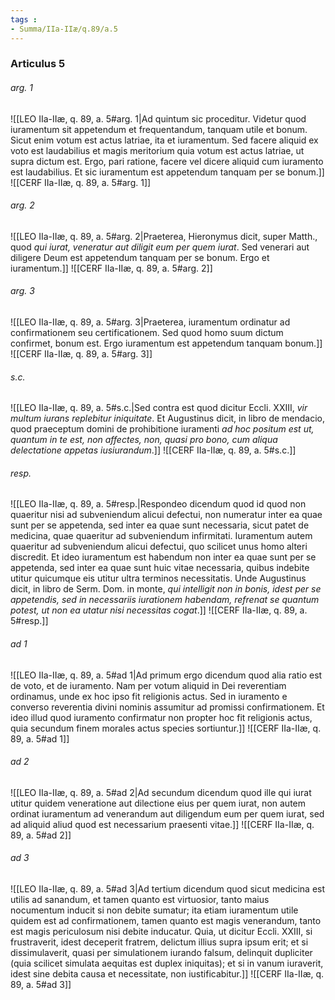 ```yaml
---
tags : 
- Summa/IIa-IIæ/q.89/a.5
---
```


### Articulus 5

###### arg. 1
![[LEO IIa-IIæ, q. 89, a. 5#arg. 1|Ad quintum sic proceditur. Videtur quod iuramentum sit appetendum et frequentandum, tanquam utile et bonum. Sicut enim votum est actus latriae, ita et iuramentum. Sed facere aliquid ex voto est laudabilius et magis meritorium quia votum est actus latriae, ut supra dictum est. Ergo, pari ratione, facere vel dicere aliquid cum iuramento est laudabilius. Et sic iuramentum est appetendum tanquam per se bonum.]]
![[CERF IIa-IIæ, q. 89, a. 5#arg. 1]]

###### arg. 2
![[LEO IIa-IIæ, q. 89, a. 5#arg. 2|Praeterea, Hieronymus dicit, super Matth., quod *qui iurat, veneratur aut diligit eum per quem iurat*. Sed venerari aut diligere Deum est appetendum tanquam per se bonum. Ergo et iuramentum.]]
![[CERF IIa-IIæ, q. 89, a. 5#arg. 2]]

###### arg. 3
![[LEO IIa-IIæ, q. 89, a. 5#arg. 3|Praeterea, iuramentum ordinatur ad confirmationem seu certificationem. Sed quod homo suum dictum confirmet, bonum est. Ergo iuramentum est appetendum tanquam bonum.]]
![[CERF IIa-IIæ, q. 89, a. 5#arg. 3]]

###### s.c.
![[LEO IIa-IIæ, q. 89, a. 5#s.c.|Sed contra est quod dicitur Eccli. XXIII, *vir multum iurans replebitur iniquitate*. Et Augustinus dicit, in libro de mendacio, quod praeceptum domini de prohibitione iuramenti *ad hoc positum est ut, quantum in te est, non affectes, non, quasi pro bono, cum aliqua delectatione appetas iusiurandum*.]]
![[CERF IIa-IIæ, q. 89, a. 5#s.c.]]

###### resp.
![[LEO IIa-IIæ, q. 89, a. 5#resp.|Respondeo dicendum quod id quod non quaeritur nisi ad subveniendum alicui defectui, non numeratur inter ea quae sunt per se appetenda, sed inter ea quae sunt necessaria, sicut patet de medicina, quae quaeritur ad subveniendum infirmitati. Iuramentum autem quaeritur ad subveniendum alicui defectui, quo scilicet unus homo alteri discredit. Et ideo iuramentum est habendum non inter ea quae sunt per se appetenda, sed inter ea quae sunt huic vitae necessaria, quibus indebite utitur quicumque eis utitur ultra terminos necessitatis. Unde Augustinus dicit, in libro de Serm. Dom. in monte, *qui intelligit non in bonis, idest per se appetendis, sed in necessariis iurationem habendam, refrenat se quantum potest, ut non ea utatur nisi necessitas cogat*.]]
![[CERF IIa-IIæ, q. 89, a. 5#resp.]]

###### ad 1
![[LEO IIa-IIæ, q. 89, a. 5#ad 1|Ad primum ergo dicendum quod alia ratio est de voto, et de iuramento. Nam per votum aliquid in Dei reverentiam ordinamus, unde ex hoc ipso fit religionis actus. Sed in iuramento e converso reverentia divini nominis assumitur ad promissi confirmationem. Et ideo illud quod iuramento confirmatur non propter hoc fit religionis actus, quia secundum finem morales actus species sortiuntur.]]
![[CERF IIa-IIæ, q. 89, a. 5#ad 1]]

###### ad 2
![[LEO IIa-IIæ, q. 89, a. 5#ad 2|Ad secundum dicendum quod ille qui iurat utitur quidem veneratione aut dilectione eius per quem iurat, non autem ordinat iuramentum ad venerandum aut diligendum eum per quem iurat, sed ad aliquid aliud quod est necessarium praesenti vitae.]]
![[CERF IIa-IIæ, q. 89, a. 5#ad 2]]

###### ad 3
![[LEO IIa-IIæ, q. 89, a. 5#ad 3|Ad tertium dicendum quod sicut medicina est utilis ad sanandum, et tamen quanto est virtuosior, tanto maius nocumentum inducit si non debite sumatur; ita etiam iuramentum utile quidem est ad confirmationem, tamen quanto est magis venerandum, tanto est magis periculosum nisi debite inducatur. Quia, ut dicitur Eccli. XXIII, si frustraverit, idest deceperit fratrem, delictum illius supra ipsum erit; et si dissimulaverit, quasi per simulationem iurando falsum, delinquit dupliciter (quia scilicet simulata aequitas est duplex iniquitas); et si in vanum iuraverit, idest sine debita causa et necessitate, non iustificabitur.]]
![[CERF IIa-IIæ, q. 89, a. 5#ad 3]]


